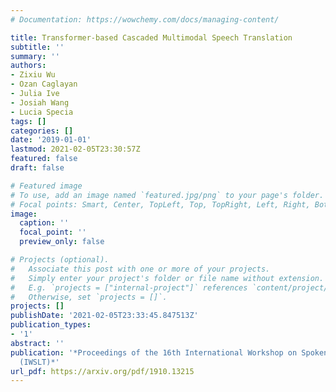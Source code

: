 ```yaml
---
# Documentation: https://wowchemy.com/docs/managing-content/

title: Transformer-based Cascaded Multimodal Speech Translation
subtitle: ''
summary: ''
authors:
- Zixiu Wu
- Ozan Caglayan
- Julia Ive
- Josiah Wang
- Lucia Specia
tags: []
categories: []
date: '2019-01-01'
lastmod: 2021-02-05T23:30:57Z
featured: false
draft: false

# Featured image
# To use, add an image named `featured.jpg/png` to your page's folder.
# Focal points: Smart, Center, TopLeft, Top, TopRight, Left, Right, BottomLeft, Bottom, BottomRight.
image:
  caption: ''
  focal_point: ''
  preview_only: false

# Projects (optional).
#   Associate this post with one or more of your projects.
#   Simply enter your project's folder or file name without extension.
#   E.g. `projects = ["internal-project"]` references `content/project/deep-learning/index.md`.
#   Otherwise, set `projects = []`.
projects: []
publishDate: '2021-02-05T23:33:45.847513Z'
publication_types:
- '1'
abstract: ''
publication: '*Proceedings of the 16th International Workshop on Spoken Language Translation
  (IWSLT)*'
url_pdf: https://arxiv.org/pdf/1910.13215
---
```

